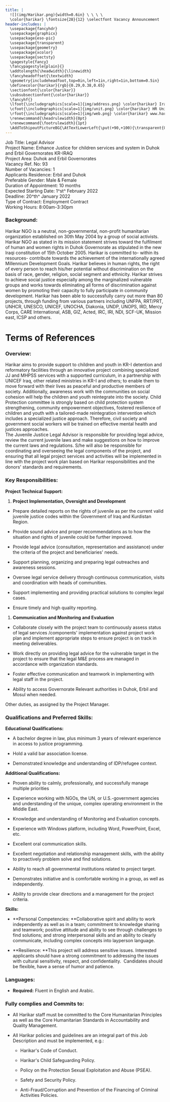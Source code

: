 ```yaml
---
title: |
  ![](img/Harikar.png){width=0.6in} \ \ \ \ 
  \color{harikar} \fontsize{28}{12} \selectfont Vacancy Announcement
header-includes: |
  \usepackage{fancyhdr}
  \usepackage{graphicx}
  \usepackage{eso-pic}
  \usepackage{transparent}
  \usepackage{geometry}
  \usepackage{xcolor}
  \usepackage{sectsty}
  \pagestyle{fancy}
  \fancypagestyle{plain}{}
  \addtolength{\headwidth}{\linewidth}
  \fancyheadoffset{\textwidth}
  \geometry{includeheadfoot,top=0in,left=1in,right=1in,bottom=0.5in}
  \definecolor{harikar}{rgb}{0.29,0.38,0.65}
  \sectionfont{\color{harikar}}
  \subsubsectionfont{\color{harikar}}
  \fancyhf{}
  \lfoot{\includegraphics[scale=1]{img/address.png} \color{harikar} Iraq-Kurdistan – Duhok \\ \ \ \ \ Medya – Str. / Australia   }
  \cfoot{\includegraphics[scale=1]{img/unit.png} \color{harikar} HR Unit \ \ \ \ \ \ \ \ \ \ \ \ \ \includegraphics[scale=1]{img/phone.png} 0751 414 8317}
  \rfoot{\includegraphics[scale=1]{img/web.png} \color{harikar} www.harikar.org}
  \renewcommand{\headrulewidth}{0pt}
  \renewcommand{\footrulewidth}{1pt}
  \AddToShipoutPictureBG{\AtTextLowerLeft{\put(+90,+100){\transparent{0.1}\includegraphics[width=4in]{img/Harikar.png}}}}
---
```


Job Title: Legal Advisor  
Project Name: Enhance Justice for children services and system in Duhok and Erbil Governorates KR-IRAQ  
Project Area: Duhok and Erbil Governorates  
Vacancy Ref. No: 93  
Number of Vacancies: 1  
Applicants Residence: Erbil and Duhok  
Preferable Gender: Male & Female  
Duration of Appointment: 10 months  
Expected Starting Date: 1^st^ February 2022  
Deadline: 20^th^ January 2022  
Type of Contract: Employment Contract  
Working Hours: 8:00am-3:30pm  

### Background:

Harikar NGO is a neutral, non-governmental, non-profit humanitarian
organization established on 30th May 2004 by a group of social
activists. Harikar NGO as stated in its mission statement strives toward
the fulfilment of human and women rights in Duhok Governorate as
stipulated in the new Iraqi constitution of 15th October 2005. Harikar
is committed to- within its resources- contribute towards the
achievement of the internationally agreed Millennium Development Goals.
Harikar believes in human rights, the right of every person to reach
his/her potential without discrimination on the basis of race, gender,
religion, social segment and ethnicity. Harikar strives to achieve
social justice especially among the marginalized vulnerable groups and
works towards eliminating all forms of discrimination against women by
promoting their capacity to fully participate in community development.
Harikar has been able to successfully carry out more than 80 projects,
through funding from various partners including UNFPA, RRT/PRT, UNHCR,
UNESCO, UNICEF, UNOCHA, Diakonia, UNDP, UNOPS, IRD, Mercy Corps, CARE
International, ASB, GIZ, Acted, IRC, IRI, NDI, SCF-UK, Mission east,
ICSP and others.

# Terms of References

### Overview:

Harikar aims to provide support to children and youth in KR-I detention
and reformatory facilities through an innovative project combining
specialized JJ and MHPSS services with a supported curriculum, in a
partnership with UNICEF Iraq, other related ministries in KR-I and
others; to enable them to move forward with their lives as peaceful and
productive members of society. Additionally, awareness work with the communities on
social cohesion will help the children and youth reintegrate into the
society. Child Protection committee is strongly based on child
protection system strengthening, community empowerment objectives,
fostered resilience of children and youth with a tailored-made
reintegration intervention which includes a specialized justice
approach. Therefore, civil society and government social workers will be
trained on effective mental health and justices approaches.\
The Juvenile Justice Legal Advisor is responsible for providing legal
advice, review the current juvenile laws and make suggestions on how to
improve the current laws and regulations. S/he will also be responsible
for coordinating and overseeing the legal components of the project, and
ensuring that all legal project services and activities will be
implemented in line with the project work plan based on Harikar
responsibilities and the donors' standards and requirements.

### Key Responsibilities: 

**Project Technical Support:**

1. **Project Implementation, Oversight and Development**

  - Prepare detailed reports on the rights of juvenile as per the
    current valid juvenile justice codes within the Government of Iraq
    and Kurdistan Region.

  - Provide sound advice and proper recommendations as to how the
    situation and rights of juvenile could be further improved.

  - Provide legal advice (consultation, representation and assistance)
    under the criteria of the project and beneficiaries' needs.

  - Support planning, organizing and preparing legal outreaches and
    awareness sessions.

  - Oversee legal service delivery through continuous communication,
    visits and coordination with heads of communities.

  - Support implementing and providing practical solutions to complex
    legal cases.

  - Ensure timely and high quality reporting.


1. **Communication and Monitoring and Evaluation**

  - Collaborate closely with the project team to continuously assess
    status of legal services /components' implementation against
    project work plan and implement appropriate steps to ensure
    project is on track in meeting deliverables.

  - Work directly on providing legal advice for the vulnerable target in
    the project to ensure that the legal M&E process are managed in
    accordance with organization standards.

  - Foster effective communication and teamwork in implementing with
    legal staff in the project.

  - Ability to access Governorate Relevant authorities in Duhok,
    Erbil and Mosul when needed.

Other duties, as assigned by the Project Manager.

### Qualifications and Preferred Skills:


**Educational Qualifications:**

  - A bachelor degree in law, plus minimum 3 years of relevant
    experience in access to justice programming.

  - Hold a valid bar association license.

  - Demonstrated knowledge and understanding of IDP/refugee context.

**Additional Qualifications:**

  - Proven ability to calmly, professionally, and successfully manage
    multiple priorities

  - Experience working with NGOs, the UN, or U.S.-government agencies
    and understanding of the unique, complex operating environment in
    the Middle East.

  - Knowledge and understanding of Monitoring and Evaluation concepts.

  - Experience with Windows platform, including Word, PowerPoint, Excel,
    etc.

  - Excellent oral communication skills.

  - Excellent negotiation and relationship management skills, with the
    ability to proactively problem solve and find solutions.

  - Ability to reach all governmental institutions related to project
    target.

  - Demonstrates initiative and is comfortable working in a group, as
    well as independently.

  - Ability to provide clear directions and a management for the project
    criteria.

**Skills:**


  - **Personal Competencies: **Collaborative spirit and ability to work
    independently as well as in a team; commitment to knowledge sharing
    and teamwork; positive attitude and ability to see through
    challenges to find solutions; and strong interpersonal skills and an
    ability to clearly communicate, including complex concepts into
    layperson language.

  - **Resilience: **This project will address sensitive issues.
    Interested applicants should have a strong commitment to addressing
    the issues with cultural sensitivity, respect, and confidentiality. 
    Candidates should be flexible, have a sense of humor and patience.

###  Languages:


-   **Required:** Fluent in English and Arabic.


### Fully complies and Commits to:


  - All Harikar staff must be committed to the Core Humanitarian Principles as well as
	  the Core Humanitarian Standards in Accountability and Quality Management.
	  
  - All Harikar policies and guidelines are an integral part of this Job Description and must be implemented, e.g.:
	
    - Harikar's Code of Conduct.
	
    - Harikar's Child Safeguarding Policy.
	
    - Policy on the Protection Sexual Exploitation and Abuse (PSEA).
	
    - Safety and Security Policy.
	
    - Anti-Fraud/Corruption and Prevention of the Financing of Criminal Activities Policies.
